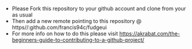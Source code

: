 * Please Fork this repository to your github account and clone from your as usual
* Then add a new remote pointing to this repository @ https//:github.com/francis94c/fudgeui
* For more info on how to do this please visit https://akrabat.com/the-beginners-guide-to-contributing-to-a-github-project/
